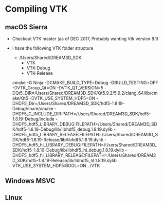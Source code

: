 # Compiling VTK #

## macOS Sierra ##

+ Checkout VTK master (as of DEC 2017, Probably wanting Vtk version 8.1)
+ I have the following VTK folder structure
	+ /Users/Shared/DREAM3D_SDK
		+ VTK
		+ VTK-Debug
		+ VTK-Release



    cmake -G Ninja -DCMAKE_BUILD_TYPE=Debug  -DBUILD_TESTING=OFF -DVTK_Group_Qt=ON  -DVTK_QT_VERSION=5  -DQt5_DIR=/Users/Shared/DREAM3D_SDK/Qt5.9.2/5.9.2/clang_64/lib/cmake/Qt5 -DVTK_USE_SYSTEM_HDF5=ON  -DHDF5_Dir=/Users/Shared/DREAM3D_SDK/hdf5-1.8.19-Debug/share/cmake -DHDF5_C_INCLUDE_DIR:PATH=/Users/Shared/DREAM3D_SDK/hdf5-1.8.19-Debug/include -DHDF5_hdf5_LIBRARY_DEBUG:FILEPATH=/Users/Shared/DREAM3D_SDK/hdf5-1.8.19-Debug/lib/libhdf5_debug.1.8.19.dylib -DHDF5_hdf5_LIBRARY_RELEASE:FILEPATH=/Users/Shared/DREAM3D_SDK/hdf5-1.8.19-Release/lib/libhdf5.1.8.19.dylib -DHDF5_hdf5_hl_LIBRARY_DEBUG:FILEPATH=/Users/Shared/DREAM3D_SDK/hdf5-1.8.19-Debug/lib/libhdf5_hl_debug.1.8.19.dylib -DHDF5_hdf5_hl_LIBRARY_RELEASE:FILEPATH=/Users/Shared/DREAM3D_SDK/hdf5-1.8.19-Release/lib/libhdf5_hl.1.8.19.dylib VTK_USE_SYSTEM_HDF5:BOOL=ON ../VTK
    
    
    
## Windows MSVC ##





## Linux ##


